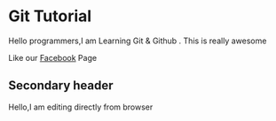 # Git Tutorial 

Hello programmers,I am Learning Git & Github . This is really awesome

Like our [Facebook](https://facebook.com/stacklearner) Page

## Secondary header

Hello,I am editing directly from browser
